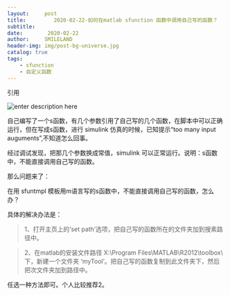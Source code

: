 ```yaml
---
layout:     post
title:         2020-02-22-如何在matlab sfunction 函数中调用自己写的函数？
subtitle:   
date:        2020-02-22
author:     SMILELAND
header-img: img/post-bg-universe.jpg
catalog: true
tags:
    - sfunction
    - 自定义函数
---
```


引用

![enter description here](https://i.loli.net/2020/02/22/9uEwW4YImxTGhSH.png)

自己编写了一个s函数，有几个参数引用了自己写的几个函数，在脚本中可以正确运行，但在写成s函数，进行 simulink 仿真的时候，已知提示“too many input auguments”,不知道怎么回事。

经过调试发现，把那几个参数换成常值，simulink 可以正常运行。说明：s函数中，不能直接调用自己写的函数。

那么问题来了：

在用 sfuntmpl 模板用m语言写的s函数中，不能直接调用自己写的函数，怎么办？

具体的解决办法是：

> 1、打开主页上的‘set path’选项，把自己写的函数所在的文件夹加到搜素路径中。

> 2、在matlab的安装文件路径 X:\Program Files\MATLAB\R2012\toolbox\ 下，新建一个文件夹 ‘myTool’。把自己写的函数复制到此文件夹下，然后把次文件夹加到路径中。

任选一种方法即可。个人比较推荐2。